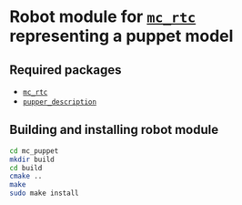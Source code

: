# Robot module for [`mc_rtc`](https://jrl-umi3218.github.io/mc_rtc/) representing a puppet model

## Required packages

* [`mc_rtc`](https://jrl-umi3218.github.io/mc_rtc/)
* [`pupper_description`](https://github.com/antodld/puppet_description)

## Building and installing robot module

```bash
cd mc_puppet
mkdir build
cd build
cmake ..
make
sudo make install
```
